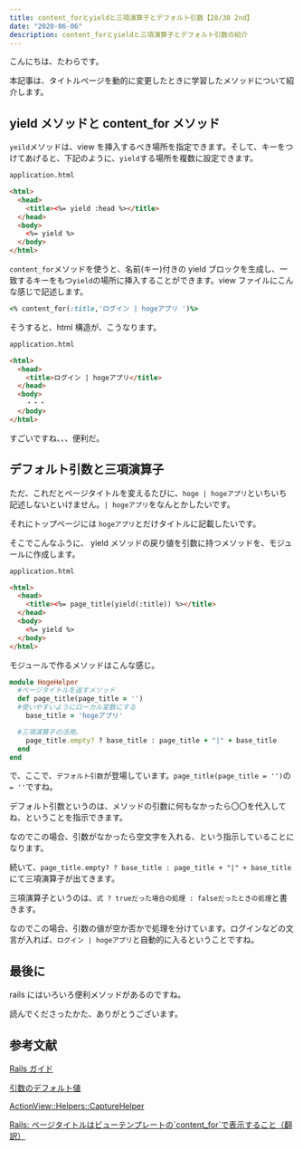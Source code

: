 ```yaml
---
title: content_forとyieldと三項演算子とデフォルト引数【28/30 2nd】
date: "2020-06-06"
description: content_forとyieldと三項演算子とデフォルト引数の紹介
---
```


こんにちは、たわらです。

本記事は、タイトルページを動的に変更したときに学習したメソッドについて紹介します。

## yield メソッドと content_for メソッド

`yeild`メソッドは、view を挿入するべき場所を指定できます。そして、キーをつけてあげると、下記のように、`yield`する場所を複数に設定できます。

```html
application.html

<html>
  <head>
    <title><%= yield :head %></title>
  </head>
  <body>
    <%= yield %>
  </body>
</html>
```

`content_for`メソッドを使うと、名前(キー)付きの yield ブロックを生成し、一致するキーをもつ`yield`の場所に挿入することができます。view ファイルにこんな感じで記述します。

```ruby
<% content_for(:title,'ログイン | hogeアプリ ')%>
```

そうすると、html 構造が、こうなります。

```html
application.html

<html>
  <head>
    <title>ログイン | hogeアプリ</title>
  </head>
  <body>
    ・・・
  </body>
</html>
```

すごいですね、、、便利だ。

## デフォルト引数と三項演算子

ただ、これだとページタイトルを変えるたびに、`hoge | hogeアプリ`といちいち記述しないといけません。`| hogeアプリ`をなんとかしたいです。

それにトップページには `hogeアプリ`とだけタイトルに記載したいです。

そこでこんなふうに、 yield メソッドの戻り値を引数に持つメソッドを、モジュールに作成します。

```html
application.html

<html>
  <head>
    <title><%= page_title(yield(:title)) %></title>
  </head>
  <body>
    <%= yield %>
  </body>
</html>
```

モジュールで作るメソッドはこんな感じ。

```ruby
module HogeHelper
  #ページタイトルを返すメソッド
  def page_title(page_title = '')
  #使いやすいようにローカル変数にする
    base_title = 'hogeアプリ'

  #三項演算子の活用。
    page_title.empty? ? base_title : page_title + "|" + base_title
  end
end
```

で、ここで、`デフォルト引数`が登場しています。`page_title(page_title = '')`の`= ''`ですね。

デフォルト引数というのは、メソッドの引数に何もなかったら〇〇を代入してね、ということを指示できます。

なのでこの場合、引数がなかったら空文字を入れる、という指示していることになります。

続いて、`page_title.empty? ? base_title : page_title + "|" + base_title`にて三項演算子が出てきます。

三項演算子というのは、`式 ? trueだった場合の処理 : falseだったときの処理`と書きます。

なのでこの場合、引数の値が空か否かで処理を分けています。ログインなどの文言が入れば、`ログイン | hogeアプリ`と自動的に入るということですね。

## 最後に

rails にはいろいろ便利メソッドがあるのですね。

読んでくださったかた、ありがとうございます。

## 参考文献

[Rails ガイド](https://railsguides.jp/layouts_and_rendering.html#yield%E3%82%92%E7%90%86%E8%A7%A3%E3%81%99%E3%82%8B)

[引数のデフォルト値](https://www.javadrive.jp/ruby/method/index4.html)

[ActionView::Helpers::CaptureHelper](https://api.rubyonrails.org/v5.1.3/classes/ActionView/Helpers/CaptureHelper.html#method-i-content_for)

[Rails: ページタイトルはビューテンプレートの\`content_for`で表示すること（翻訳）
](https://techracho.bpsinc.jp/hachi8833/2018_05_15/55812)
